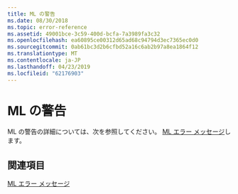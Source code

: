 ```yaml
---
title: ML の警告
ms.date: 08/30/2018
ms.topic: error-reference
ms.assetid: 49001bce-3c59-400d-bcfa-7a3989fa3c32
ms.openlocfilehash: ea60895ce00312d65ad68c94794d3ec7365ec0d0
ms.sourcegitcommit: 0ab61bc3d2b6cfbd52a16c6ab2b97a8ea1864f12
ms.translationtype: MT
ms.contentlocale: ja-JP
ms.lasthandoff: 04/23/2019
ms.locfileid: "62176903"
---
```

# <a name="ml-warnings"></a>ML の警告

ML の警告の詳細については、次を参照してください。 [ML エラー メッセージ](../../assembler/masm/ml-error-messages.md)します。

## <a name="see-also"></a>関連項目

[ML エラー メッセージ](../../assembler/masm/ml-error-messages.md)<br/>
